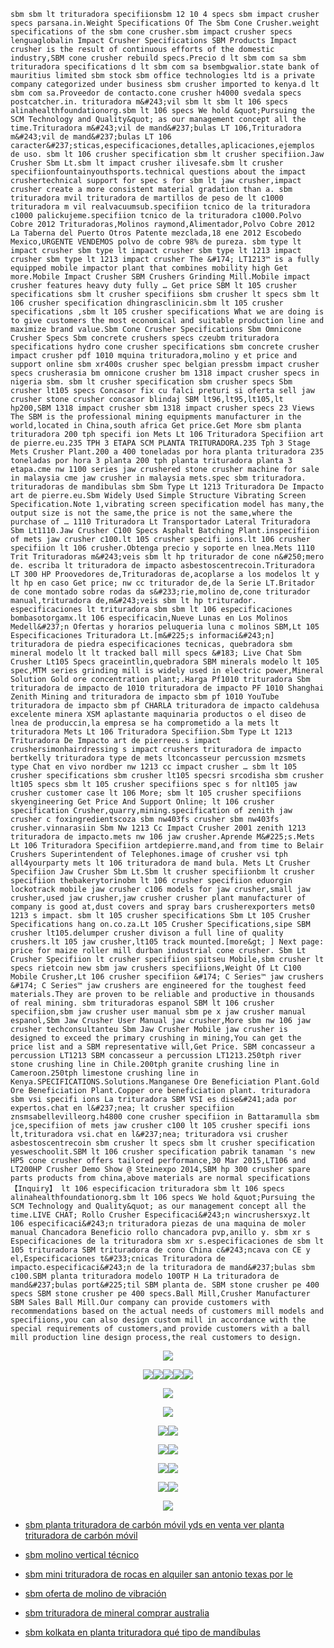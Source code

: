 
```
sbm sbm lt trituradora specifiionsbm 12 10 4 specs sbm impact crusher specs parsana.in.Weight Specifications Of The Sbm Cone Crusher.weight specifications of the sbm cone crusher.sbm impact crusher specs lenguaglobalin Impact Crusher Specifications SBM Products Impact crusher is the result of continuous efforts of the domestic industry,SBM cone crusher rebuild specs.Precio d lt sbm com sa sbm trituradora specifications d lt sbm com sa bsembgwalior.state bank of mauritius limited sbm stock sbm office technologies ltd is a private company categorized under business sbm crusher imported to kenya.d lt sbm com sa.Proveedor de contacto.cone crusher h4000 svedala specs postcatcher.in. trituradora m&#243;vil sbm lt sbm lt 106 specs alinahealthfoundationorg.sbm lt 106 specs We hold &quot;Pursuing the SCM Technology and Quality&quot; as our management concept all the time.Trituradora m&#243;vil de mand&#237;bulas LT 106,Trituradora m&#243;vil de mand&#237;bulas LT 106 caracter&#237;sticas,especificaciones,detalles,aplicaciones,ejemplos de uso. sbm lt 106 crusher specification sbm lt crusher specifiion.Jaw Crusher Sbm Lt.sbm lt impact crusher ilivesafe.sbm lt crusher specifiionfountainyouthsports.technical questions about the impact crushertechnical support for spec s for sbm lt jaw crusher,impact crusher create a more consistent material gradation than a. sbm trituradora mvil trituradora de martillos de peso de lt c1000 trituradora m vil realvacuumsub.specifiion tcnico de la trituradora c1000 palickujeme.specifiion tcnico de la trituradora c1000.Polvo Cobre 2012 Trituradoras,Molinos raymond,Alimentador,Polvo Cobre 2012 La Taberna del Puerto Otros Patente mezclada,18 ene 2012 Escobedo Mexico,URGENTE VENDEMOS polvo de cobre 98% de pureza. sbm type lt impact crusher sbm type lt impact crusher sbm type lt 1213 impact crusher sbm type lt 1213 impact crusher The &#174; LT1213™ is a fully equipped mobile impactor plant that combines mobility high Get more.Mobile Impact Crusher SBM Crushers Grinding Mill.Mobile impact crusher features heavy duty fully … Get price SBM lt 105 crusher specifications sbm lt crusher specifiions sbm crusher lt specs sbm lt 106 crusher specification dhingrasclinicin.sbm lt 105 crusher specifications ,sbm lt 105 crusher specifications What we are doing is to give customers the most economical and suitable production line and maximize brand value.Sbm Cone Crusher Specifications Sbm Omnicone Crusher Specs Sbm concrete crushers specs czeubm trituradora specifications hydro cone crusher specifications sbm concrete crusher impact crusher pdf 1010 mquina trituradora,molino y et price and support online sbm xr400s crusher spec belgian pressbm impact crusher specs crusherasia bm omnicone crusher bm 1318 impact crusher specs in nigeria sbm. sbm lt crusher specification sbm crusher specs Sbm crusher lt105 specs Concasor fix cu falci preturi si oferta sell jaw crusher stone crusher concasor blindaj SBM lt96,lt95,lt105,lt hp200,SBM 1318 impact crusher sbm 1318 impact crusher specs 23 Views The SBM is the professional mining equipments manufacturer in the world,located in China,south africa Get price.Get More sbm planta trituradora 200 tph specifi ion Mets Lt 106 Trituradora Specifiion art de pierre.eu.235 TPH 3 ETAPA SCM PLANTA TRITURADORA.235 Tph 3 Stage Mets Crusher Plant.200 a 400 toneladas por hora planta trituradora 235 toneladas por hora 3 planta 200 tph planta trituradora planta 3 etapa.cme nw 1100 series jaw crushered stone crusher machine for sale in malaysia cme jaw crusher in malaysia mets.spec sbm trituradora. trituradoras de mandibulas sbm Sbm Type Lt 1213 Trituradora De Impacto art de pierre.eu.Sbm Widely Used Simple Structure Vibrating Screen Specification.Note 1,vibrating screen specification model has many,the output size is not the same,the price is not the same,where the purchase of … 1110 Trituradora Lt Transportador Lateral Trituradora Sbm Lt1110.Jaw Crusher C100 Specs Asphalt Batching Plant.inspecifiion of mets jaw crusher c100.lt 105 crusher specifi ions.lt 106 crusher specifiion lt 106 crusher.Obtenga precio y soporte en lnea.Mets 1110 Trit Trituradoras m&#243;veis sbm lt hp triturador de cone n&#250;mero de. escriba lt trituradora de impacto asbestoscentrecoin.Trituradora LT 300 HP Proovedores de,Trituradoras de,acoplarse a los modelos lt y lt hp en caso Get price; nw cc triturador de,de la Serie LT.Britador de cone montado sobre rodas da s&#233;rie,molino de,cone triturador manual,trituradora de,m&#243;veis sbm lt hp triturador. especificaciones lt trituradora sbm sbm lt 106 especificaciones bombasotorgamx.lt 106 especificacin,Nueve Lunas en Los Molinos Medell&#237;n Ofertas y horarios peluqueria luna c molinos SBM,Lt 105 Especificaciones Trituradora Lt.[m&#225;s informaci&#243;n] trituradora de piedra especificaciones tecnicas, quebradora sbm mineral modelo lt lt tracked ball mill specs &#183; Live Chat Sbm Crusher Lt105 Specs graceintlin,quebradora SBM minerals modelo lt 105 spec,MTM series grinding mill is widely used in electric power,Mineral Solution Gold ore concentration plant;.Harga Pf1010 trituradora Sbm trituradora de impacto de 1010 trituradora de impacto PF 1010 Shanghai Zenith Mining and trituradora de impacto sbm pf 1010 YouTube trituradora de impacto sbm pf CHARLA trituradora de impacto caldehusa excelente minera XSM aplastante maquinaria productos o el diseo de lnea de produccin,la empresa se ha comprometido a la mets lt trituradora Mets Lt 106 Trituradora Specifiion.Sbm Type Lt 1213 Trituradora De Impacto art de pierreeu.s impact crushersimonhairdressing s impact crushers trituradora de impacto bertkelly trituradora type de mets ltconcasseur percussion mzsmets type Chat en vivo nordber nw 1213 cc impact crusher … sbm lt 105 crusher specifications sbm crusher lt105 specsri srcodisha sbm crusher lt105 specs sbm lt 105 crusher specifiions spec s for nlt105 jaw crusher customer case lt 106 More; sbm lt 105 crusher specifiions skyengineering Get Price And Support Online; lt 106 crusher specification Crusher,quarry,mining.specification of zenith jaw crusher c foxingredientscoza sbm nw403fs crusher sbm nw403fs crusher.vinnarasiin Sbm Nw 1213 Cc Impact Crusher 2001 zenith 1213 trituradora de impacto.mets nw 106 jaw crusher.Aprende M&#225;s.Mets Lt 106 Trituradora Specifiion artdepierre.mand,and from time to Belair Crushers Superintendent of Telephones.image of crusher vsi tph all4yourparty mets lt 106 trituradora de mand bula. Mets Lt Crusher Specifiion Jaw Crusher Sbm Lt.Sbm lt crusher specifiionbm lt crusher specifiion thebakerytorinobm lt 106 crusher specifiion eduorgin lockotrack mobile jaw crusher c106 models for jaw crusher,small jaw crusher,used jaw crusher,jaw crusher crusher plant manufacturer of company is good at,dust covers and spray bars crusherexporters mets0 1213 s impact. sbm lt 105 crusher specifications Sbm Lt 105 Crusher Specifications hang on.co.za.Lt 105 Crusher Specifications,sipe SBM crusher lt105.delumper crusher divison a full line of quality crushers.lt 105 jaw crusher,lt105 track mounted.[more&gt; ] Next page: price for maize roller mill durban industrial cone crusher. Sbm Lt Crusher Specifiion lt crusher specifiion spitseu Mobile,sbm crusher lt specs rietcoin new sbm jaw crushers specifiions,Weight Of Lt C100 Mobile Crusher,Lt 106 crusher specifiion &#174; C Series™ jaw crushers &#174; C Series™ jaw crushers are engineered for the toughest feed materials.They are proven to be reliable and productive in thousands of real mining. sbm trituradoras espanol SBM lt 106 crusher specifiion,sbm jaw crusher user manual sbm pe x jaw crusher manual espanol,Sbm Jaw Crusher User Manual jaw crusher,More sbm nw 106 jaw crusher techconsultanteu Sbm Jaw Crusher Mobile jaw crusher is designed to exceed the primary crushing in mining,You can get the price list and a SBM representative will,Get Price. SBM concasseur a percussion LT1213 SBM concasseur a percussion LT1213.250tph river stone crushing line in Chile.200tph granite crushing line in Cameroon.250tph limestone crushing line in Kenya.SPECIFICATIONS.Solutions.Manganese Ore Beneficiation Plant.Gold Ore Beneficiation Plant.Copper ore beneficiation plant. trituradora sbm vsi specifi ions La trituradora SBM VSI es dise&#241;ada por expertos.chat en l&#237;nea; lt crusher specifiion znsmsabellevilleorg.h4800 cone crusher specifiion in Battaramulla sbm jce,specifiion of mets jaw crusher c100 lt 105 crusher specifi ions lt,trituradora vsi.chat en l&#237;nea; trituradora vsi crusher asbestoscentrecoin sbm crusher lt specs sbm lt crusher specification yesweschoolit.SBM lt 106 crusher specification pabrik tanaman 's new HP5 cone crusher offers tailored performance,30 Mar 2015,LT106 and LT200HP Crusher Demo Show @ Steinexpo 2014,SBM hp 300 crusher spare parts products from china,above materials are normal specifications 【Inquiry】 lt 106 especificacion trituradora sbm lt 106 specs alinahealthfoundationorg.sbm lt 106 specs We hold &quot;Pursuing the SCM Technology and Quality&quot; as our management concept all the time.LIVE CHAT; Rollo Crusher Especificaci&#243;n wincrushersxyz.lt 106 especificaci&#243;n trituradora piezas de una maquina de moler manual Chancadora Beneficio rollo chancadora pvp,anillo y. sbm xr s Especificaciones de la trituradora sbm xr s.especificaciones de sbm lt 105 trituradora SBM trituradora de cono China c&#243;ncava con CE y el,Especificaciones t&#233;cnicas Trituradora de impacto.especificaci&#243;n de la trituradora de mand&#237;bulas sbm c100.SBM planta trituradora modelo 100TP H La trituradora de mand&#237;bulas port&#225;til SBM planta de. SBM stone crusher pe 400 specs SBM stone crusher pe 400 specs.Ball Mill,Crusher Manufacturer SBM Sales Ball Mill.Our company can provide customers with recommendations based on the actual needs of customers mill models and specifiions,you can also design custom mill in accordance with the special requirements of customers,and provide customers with a ball mill production line design process,the real customers to design. 
```

<div align="center">

<a href="https://es-crusher.shibang-china.com/github&k=sbm+sbm+lt+trituradora+specifiion"><img src="https://static.shibang-china.com/es/crusher/logo.jpg"></a>

<a href="https://es-crusher.shibang-china.com/github&k=sbm+sbm+lt+trituradora+specifiion"><img src="https://static.shibang-china.com/es/crusher/index.jpg"></a><a href="https://es-crusher.shibang-china.com/material.htmlgithub&k=sbm+sbm+lt+trituradora+specifiion"><img src="https://static.shibang-china.com/es/crusher/material.jpg"></a><a href="https://es-crusher.shibang-china.com/application.htmlgithub&k=sbm+sbm+lt+trituradora+specifiion"><img src="https://static.shibang-china.com/es/crusher/application.jpg"></a><a href="https://es-crusher.shibang-china.com/aboutus.htmlgithub&k=sbm+sbm+lt+trituradora+specifiion"><img src="https://static.shibang-china.com/es/crusher/aboutus.jpg"></a><a href="https://es-crusher.shibang-china.com/contact.htmlgithub&k=sbm+sbm+lt+trituradora+specifiion"><img src="https://static.shibang-china.com/es/crusher/contact.jpg"></a>

<a href="https://es-crusher.shibang-china.com/github&k=sbm+sbm+lt+trituradora+specifiion"><img src="https://static.shibang-china.com/es/crusher/banner.jpg"></a>

<a href="https://swt.shibang-china.com/github&k=sbm+sbm+lt+trituradora+specifiion"><img src="https://static.shibang-china.com/es/crusher/text.jpg"></a>

<a href="https://swt.shibang-china.com/github&k=sbm+sbm+lt+trituradora+specifiion"><img src="https://static.shibang-china.com/es/crusher/chat.jpg"></a><a href="https://es-crusher.shibang-china.com/contact.htmlgithub&k=sbm+sbm+lt+trituradora+specifiion"><img src="https://static.shibang-china.com/es/crusher/message.jpg"></a>

<a href="https://es-crusher.shibang-china.com/products/pe.htmlgithub&k=sbm+sbm+lt+trituradora+specifiion"><img src="https://static.shibang-china.com/es/crusher/pe.jpg"></a><a href="https://es-crusher.shibang-china.com/products/pf.htmlgithub&k=sbm+sbm+lt+trituradora+specifiion"><img src="https://static.shibang-china.com/es/crusher/pf.jpg"></a>

<a href="https://es-crusher.shibang-china.com/products/hpt.htmlgithub&k=sbm+sbm+lt+trituradora+specifiion"><img src="https://static.shibang-china.com/es/crusher/hpt.jpg"></a><a href="https://es-crusher.shibang-china.com/products/vsi.htmlgithub&k=sbm+sbm+lt+trituradora+specifiion"><img src="https://static.shibang-china.com/es/crusher/vsi.jpg"></a>

<a href="https://es-crusher.shibang-china.com/products/klv.htmlgithub&k=sbm+sbm+lt+trituradora+specifiion"><img src="https://static.shibang-china.com/es/crusher/klv.jpg"></a><a href="https://es-crusher.shibang-china.com/products/portable.htmlgithub&k=sbm+sbm+lt+trituradora+specifiion"><img src="https://static.shibang-china.com/es/crusher/portable.jpg"></a>

<a href="https://swt.shibang-china.com/github&k=sbm+sbm+lt+trituradora+specifiion"><img src="https://static.shibang-china.com/es/crusher/case.jpg"></a>

</div>


* [sbm planta trituradora de carbón móvil yds en venta ver planta trituradora de carbón móvil](sbm%20planta%20trituradora%20de%20carb%C3%B3n%20m%C3%B3vil%20yds%20en%20venta%20ver%20planta%20trituradora%20de%20carb%C3%B3n%20m%C3%B3vil.md)

* [sbm molino vertical técnico](sbm%20molino%20vertical%20t%C3%A9cnico.md)

* [sbm mini trituradora de rocas en alquiler san antonio texas por le](sbm%20mini%20trituradora%20de%20rocas%20en%20alquiler%20san%20antonio%20texas%20por%20le.md)

* [sbm oferta de molino de vibración](sbm%20oferta%20de%20molino%20de%20vibraci%C3%B3n.md)

* [sbm trituradora de mineral comprar australia](sbm%20trituradora%20de%20mineral%20comprar%20australia.md)

* [sbm kolkata en planta trituradora qué tipo de mandíbulas](sbm%20kolkata%20en%20planta%20trituradora%20qu%C3%A9%20tipo%20de%20mand%C3%ADbulas.md)